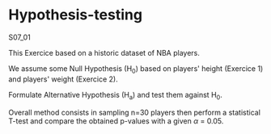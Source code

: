 # Hypothesis-testing
S07_01

This Exercice based on a historic dataset of NBA players.

We assume some Null Hypothesis (H<sub>0</sub>) based on players' height (Exercice 1) and players' weight (Exercice 2).

Formulate Alternative Hypothesis (H<sub>a</sub>) and test them against H<sub>0</sub>.

Overall method consists in sampling n=30 players then perform a statistical T-test and compare the obtained p-values with a given $\alpha$ = 0.05.
